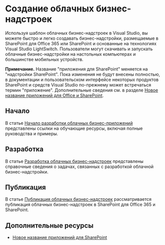 # <a name="create-cloud-business-add-ins"></a>Создание облачных бизнес-надстроек
Используя шаблон облачных бизнес-надстроек в Visual Studio, вы можете быстро и легко создавать бизнес-надстройки, размещаемые в SharePoint для Office 365 или SharePoint и основанные на технологиях Visual Studio LightSwitch. Пользователи могут скачивать и запускать облачные бизнес-надстройки на настольных компьютерах и большинстве мобильных устройств.
 

 **Примечание.** Название "приложения для SharePoint" меняется на "надстройки SharePoint". Пока изменения не будут внесены полностью, в документации и пользовательском интерфейсе некоторых продуктов SharePoint и средств Visual Studio по-прежнему может встречаться термин "приложение". Дополнительные сведения см. в разделе [Новое название приложений для Office и SharePoint](new-name-for-apps-for-sharepoint#bk_newname).
 


## <a name="start"></a>Начало

 В статье [Начало разработки облачных бизнес-приложений](get-started-developing-cloud-business-add-ins) представлены ссылки на обучающие ресурсы, включая полные руководства и примеры.
 

 

## <a name="develop"></a>Разработка

 В статье [Разработка облачных бизнес-надстроек](develop-cloud-business-add-ins) представлены справочные сведения о задачах, связанных с разработкой облачной бизнес-надстройки.
 

 

## <a name="publish"></a>Публикация

 В статье [Публикация облачных бизнес-надстроек](publish-cloud-business-add-ins) рассматривается публикация облачных бизнес-надстроек в SharePoint для Office 365 и SharePoint.
 

 

## <a name="additional-resources"></a>Дополнительные ресурсы
<a name="bk_addresources"> </a>


-  [Новое название приложений для SharePoint](new-name-for-apps-for-sharepoint)
    
 

